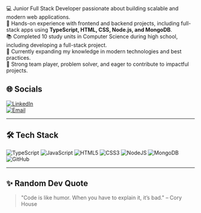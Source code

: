 💻 Junior Full Stack Developer passionate about building scalable and modern web applications.  
🚀 Hands-on experience with frontend and backend projects, including full-stack apps using **TypeScript, HTML, CSS, Node.js, and MongoDB**.  
📚 Completed 10 study units in Computer Science during high school, including developing a full-stack project.  
🌱 Currently expanding my knowledge in modern technologies and best practices.  
🤝 Strong team player, problem solver, and eager to contribute to impactful projects.

## 🌐 Socials
[![LinkedIn](https://img.shields.io/badge/LinkedIn-%230077B5.svg?logo=linkedin&logoColor=white)](https://www.linkedin.com/in/ofek-ddia-552757356/)  
[![Email](https://img.shields.io/badge/Email-D14836?logo=gmail&logoColor=white)](ofekddia1@gmail.com)  

---

## 🛠 Tech Stack
![TypeScript](https://img.shields.io/badge/typescript-%23007ACC.svg?style=for-the-badge&logo=typescript&logoColor=white)
![JavaScript](https://img.shields.io/badge/javascript-%23323330.svg?style=for-the-badge&logo=javascript&logoColor=%23F7DF1E)
![HTML5](https://img.shields.io/badge/html5-%23E34F26.svg?style=for-the-badge&logo=html5&logoColor=white)
![CSS3](https://img.shields.io/badge/css3-%231572B6.svg?style=for-the-badge&logo=css3&logoColor=white)
![NodeJS](https://img.shields.io/badge/node.js-6DA55F?style=for-the-badge&logo=node.js&logoColor=white)
![MongoDB](https://img.shields.io/badge/mongodb-%234ea94b.svg?style=for-the-badge&logo=mongodb&logoColor=white)
![GitHub](https://img.shields.io/badge/github-%23121011.svg?style=for-the-badge&logo=github&logoColor=white)

---

## ✨ Random Dev Quote
> "Code is like humor. When you have to explain it, it’s bad." – Cory House

<!--
**ofek4643/ofek4643** is a ✨ _special_ ✨ repository because its `README.md` (this file) appears on your GitHub profile.

Here are some ideas to get you started:

- 🔭 I’m currently working on ...
- 🌱 I’m currently learning ...
- 👯 I’m looking to collaborate on ...
- 🤔 I’m looking for help with ...
- 💬 Ask me about ...
- 📫 How to reach me: ...
- 😄 Pronouns: ...
- ⚡ Fun fact: ...
-->
